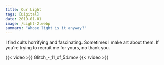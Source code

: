 ```yaml
---
title: Our Light
tags: [Digital]
date: 2019-01-01
image: /Light-2.webp
summary: "Whose light is it anyway?"
---
```


I find cults horrifying and fascinating. Sometimes I make art about them. If you're trying to recruit me for yours, no thank you.

{{< video >}}
Glitch_-_11_of_54.mov
{{< /video >}}